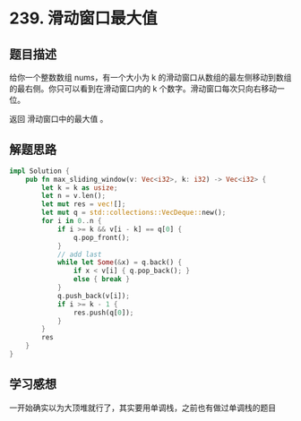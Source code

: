 # 239. 滑动窗口最大值

## 题目描述

给你一个整数数组 nums，有一个大小为 k 的滑动窗口从数组的最左侧移动到数组的最右侧。你只可以看到在滑动窗口内的 k 个数字。滑动窗口每次只向右移动一位。

返回 滑动窗口中的最大值 。

 
## 解题思路

```rust
impl Solution {
    pub fn max_sliding_window(v: Vec<i32>, k: i32) -> Vec<i32> {
        let k = k as usize;
        let n = v.len();
        let mut res = vec![];
        let mut q = std::collections::VecDeque::new();
        for i in 0..n {
            if i >= k && v[i - k] == q[0] {
                q.pop_front();
            }
            // add last
            while let Some(&x) = q.back() {
                if x < v[i] { q.pop_back(); }
                else { break }
            }
            q.push_back(v[i]);
            if i >= k - 1 {
                res.push(q[0]);
            }
        }
        res
    }
}
```

## 学习感想

一开始确实以为大顶堆就行了，其实要用单调栈，之前也有做过单调栈的题目
